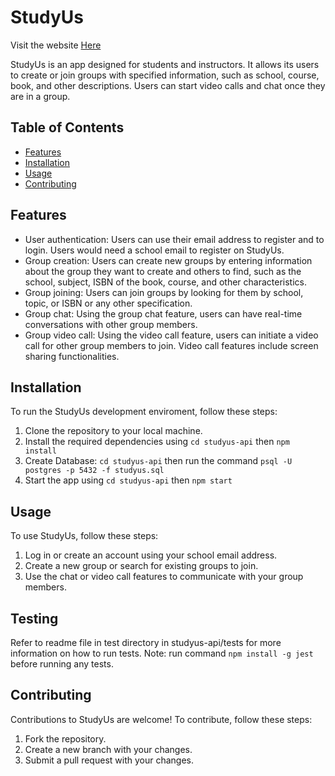 # StudyUs

Visit the website [Here](https://studyus.herokuapp.com)

StudyUs is an app designed for students and instructors. It allows its users to create or join groups with specified information, such as school, course, book, and other descriptions. Users can start video calls and chat once they are in a group.

## Table of Contents

- [Features](#features)
- [Installation](#installation)
- [Usage](#usage)
- [Contributing](#contributing)

## Features

- User authentication: Users can use their email address to register and to login. Users would need a school email to register on StudyUs.
- Group creation: Users can create new groups by entering information about the group they want to create and others to find, such as the school, subject, ISBN of the book, course, and other characteristics.
- Group joining: Users can join groups by looking for them by school, topic, or ISBN or any other specification.
- Group chat: Using the group chat feature, users can have real-time conversations with other group members.
- Group video call: Using the video call feature, users can initiate a video call for other group members to join. Video call features include screen sharing functionalities.

## Installation

To run the StudyUs development enviroment, follow these steps:

1. Clone the repository to your local machine.
2. Install the required dependencies using 
`cd studyus-api` then
`npm install`
4. Create Database: `cd studyus-api` then run the command `psql -U postgres -p 5432 -f studyus.sql`
3. Start the app using
`cd studyus-api` then
`npm start`

## Usage

To use StudyUs, follow these steps:

1. Log in or create an account using your school email address.
2. Create a new group or search for existing groups to join.
3. Use the chat or video call features to communicate with your group members.

## Testing

Refer to readme file in test directory in studyus-api/tests for more information on how to run tests. 
Note: run command `npm install -g jest` before running any tests.

## Contributing

Contributions to StudyUs are welcome! To contribute, follow these steps:

1. Fork the repository.
2. Create a new branch with your changes.
3. Submit a pull request with your changes.
